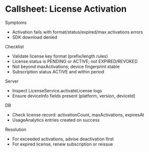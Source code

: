 # Callsheet: License Activation

Symptoms
- Activation fails with format/status/expired/max activations errors
- SDK download denied

Checklist
- Validate license key format (prefix/length rules)
- License.status is PENDING or ACTIVE; not EXPIRED/REVOKED
- Not beyond maxActivations; device fingerprint stable
- Subscription status ACTIVE and within period

Server
- Inspect LicenseService.activateLicense logs
- Ensure deviceInfo fields present (platform, version, deviceId)

DB
- Check license record: activationCount, maxActivations, expiresAt
- UsageAnalytics entries created on success

Resolution
- For exceeded activations, advise deactivation first
- For expired license, renew subscription or reissue
